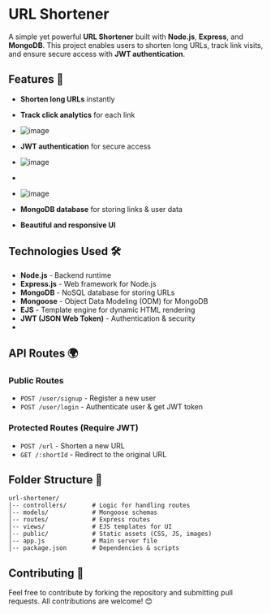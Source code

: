 # URL Shortener 

A simple yet powerful **URL Shortener** built with **Node.js**, **Express**, and **MongoDB**. This project enables users to shorten long URLs, track link visits, and ensure secure access with **JWT authentication**.

## Features 🌟
- **Shorten long URLs** instantly
- **Track click analytics** for each link
- ![image](https://github.com/user-attachments/assets/bf7d5bfd-99f5-4963-abb4-f14be1ce223e)

- **JWT authentication** for secure access
- ![image](https://github.com/user-attachments/assets/581ae268-9233-4e82-84f2-e7798e986248)
- 
- ![image](https://github.com/user-attachments/assets/f5216eaf-ef38-42ad-8ca9-516bdb0b1ca5)

- **MongoDB database** for storing links & user data
- **Beautiful and responsive UI**

## Technologies Used 🛠️
- **Node.js** - Backend runtime
- **Express.js** - Web framework for Node.js
- **MongoDB** - NoSQL database for storing URLs
- **Mongoose** - Object Data Modeling (ODM) for MongoDB
- **EJS** - Template engine for dynamic HTML rendering
- **JWT (JSON Web Token)** - Authentication & security
- 

## API Routes 🌍
### Public Routes
- `POST /user/signup` - Register a new user
- `POST /user/login` - Authenticate user & get JWT token

### Protected Routes (Require JWT)
- `POST /url` - Shorten a new URL
- `GET /:shortId` - Redirect to the original URL

## Folder Structure 📂
```
url-shortener/
│-- controllers/       # Logic for handling routes
│-- models/            # Mongoose schemas
│-- routes/            # Express routes
│-- views/             # EJS templates for UI
│-- public/            # Static assets (CSS, JS, images)
│-- app.js             # Main server file
│-- package.json       # Dependencies & scripts
```

## Contributing 🤝
Feel free to contribute by forking the repository and submitting pull requests. All contributions are welcome! 😊


